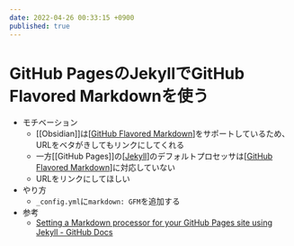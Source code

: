 ```yaml
---
date: 2022-04-26 00:33:15 +0900
published: true
---
```


# GitHub PagesのJekyllでGitHub Flavored Markdownを使う

- モチベーション
  - [[Obsidian]]は[[GitHub Flavored Markdown]]をサポートしているため、URLをベタがきしてもリンクにしてくれる
  - 一方[[GitHub Pages]]の[[Jekyll]]のデフォルトプロセッサは[[GitHub Flavored Markdown]]に対応していない
  - URLをリンクにしてほしい
- やり方
  - `_config.yml`に`markdown: GFM`を追加する
- 参考
  - [Setting a Markdown processor for your GitHub Pages site using Jekyll - GitHub Docs](https://docs.github.com/ja/pages/setting-up-a-github-pages-site-with-jekyll/setting-a-markdown-processor-for-your-github-pages-site-using-jekyll)

[//begin]: # "Autogenerated link references for markdown compatibility"
[GitHub Flavored Markdown]: <GitHub Flavored Markdown> "GitHub Flavored Markdown"
[Jekyll]: Jekyll "Jekyll"
[GitHub Flavored Markdown]: <GitHub Flavored Markdown> "GitHub Flavored Markdown"
[//end]: # "Autogenerated link references"